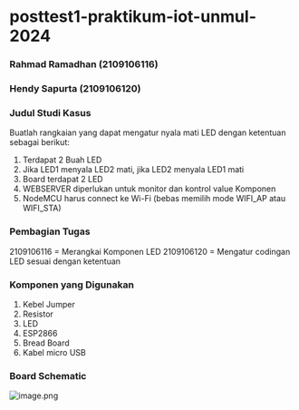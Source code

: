 # posttest1-praktikum-iot-unmul-2024

### Rahmad Ramadhan (2109106116)
### Hendy Sapurta   (2109106120)

### Judul Studi Kasus 
Buatlah rangkaian yang dapat mengatur nyala mati LED dengan ketentuan sebagai berikut:
1. Terdapat 2 Buah LED
2. Jika LED1 menyala LED2 mati, jika LED2 menyala LED1 mati
3. Board terdapat 2 LED
4. WEBSERVER diperlukan untuk monitor dan kontrol value Komponen
5. NodeMCU harus connect ke Wi-Fi (bebas memilih mode WIFI_AP atau WIFI_STA)

### Pembagian Tugas
2109106116 = Merangkai Komponen LED 
2109106120 = Mengatur codingan LED sesuai dengan ketentuan 

### Komponen yang Digunakan
1. Kebel Jumper
2. Resistor
3. LED
4. ESP2866
5. Bread Board
6. Kabel micro USB

### Board Schematic
![image.png]( {https://drive.google.com/file/d/1wnCivcFl0jUThX_vyTlwphxaqjGO0jm4/view?usp=drive_link} )
